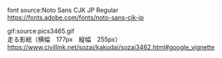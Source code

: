 font source:Noto Sans CJK JP Regular  
https://fonts.adobe.com/fonts/noto-sans-cjk-jp 

gif:source:pics3465.gif  
走る影絵（横幅　177px　縦幅　255px）   
https://www.civillink.net/sozai/kakudai/sozai3462.html#google_vignette  
